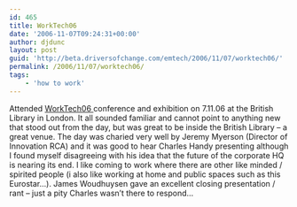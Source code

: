 ```yaml
---
id: 465
title: WorkTech06
date: '2006-11-07T09:24:31+00:00'
author: djdunc
layout: post
guid: 'http://beta.driversofchange.com/emtech/2006/11/07/worktech06/'
permalink: /2006/11/07/worktech06/
tags:
    - 'how to work'
---
```


Attended [WorkTech06 ](http://www.unwired.eu.com/worktech06.html)conference and exhibition on 7.11.06 at the British Library in London. It all sounded familiar and cannot point to anything new that stood out from the day, but was great to be inside the British Library – a great venue. The day was charied very well by Jeremy Myerson (Director of Innovation RCA) and it was good to hear Charles Handy presenting although I found myself disagreeing with his idea that the future of the corporate HQ is nearing its end. I like coming to work where there are other like minded / spirited people (i also like working at home and public spaces such as this Eurostar…). James Woudhuysen gave an excellent closing presentation / rant – just a pity Charles wasn’t there to respond…